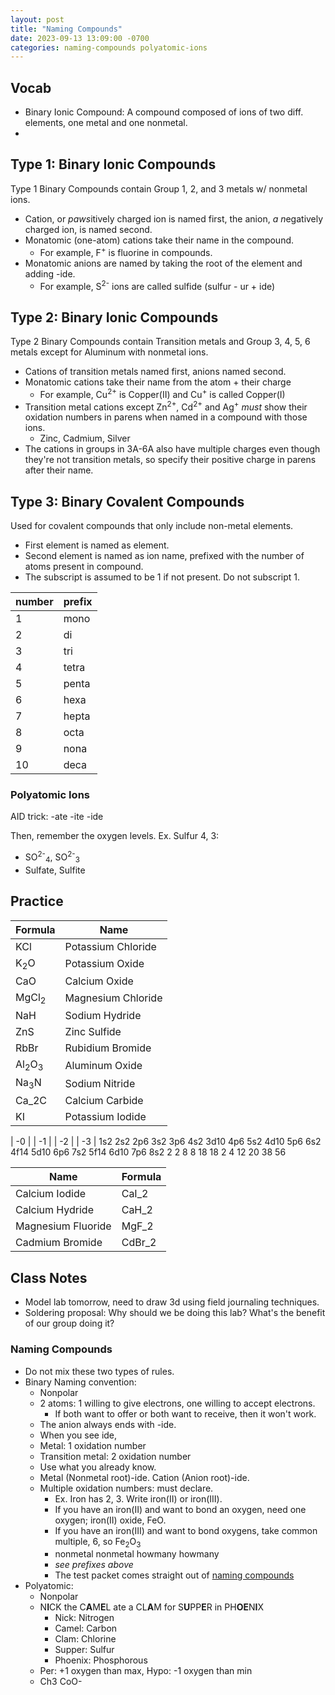 ```yaml
---
layout: post
title: "Naming Compounds"
date: 2023-09-13 13:09:00 -0700
categories: naming-compounds polyatomic-ions
---
```

## Vocab
- Binary Ionic Compound: A compound composed of ions of two diff. elements,
                         one metal and one nonmetal.
- 

## Type 1: Binary Ionic Compounds
Type 1 Binary Compounds contain Group 1, 2, and 3 metals w/ nonmetal ions.
- Cation, or <i>paws</i>itively charged ion is named first, the anion,
  <i>a n</i>egatively charged ion, is named second.
- Monatomic (one-atom) cations take their name in the compound. 
    - For example, F<sup>+</sup> is fluorine in compounds.
- Monatomic anions are named by taking the root of the element and adding -ide.
    - For example, S<sup>2-</sup> ions are called sulfide (sulfur - ur + ide)

## Type 2: Binary Ionic Compounds
Type 2 Binary Compounds contain Transition metals and Group 3, 4, 5, 6 metals except for Aluminum with
nonmetal ions.
- Cations of transition metals named first, anions named second.
- Monatomic cations take their name from the atom + their charge
    - For example, Cu<sup>2+</sup> is Copper(II) and Cu<sup>+</sup> is called
      Copper(I)
- Transition metal cations except Zn<sup>2+</sup>, Cd<sup>2+</sup> and Ag<sup>+</sup> _must_ show their 
  oxidation numbers in parens when named in a compound with those ions.
    - Zinc, Cadmium, Silver
- The cations in groups in 3A-6A also have multiple charges even though they're not transition metals,
  so specify their positive charge in parens after their name.

## Type 3: Binary Covalent Compounds
Used for covalent compounds that only include non-metal elements.
- First element is named as element.
- Second element is named as ion name, prefixed with the number of atoms present in compound.
- The subscript is assumed to be 1 if not present. Do not subscript 1.

| number | prefix |
| ------ | ------ |
| 1      | mono   |
| 2      | di     |
| 3      | tri    |
| 4      | tetra  |
| 5      | penta  |
| 6      | hexa   |
| 7      | hepta  |
| 8      | octa   |
| 9      | nona   |
| 10     | deca   |

### Polyatomic Ions
AID trick:
-ate
-ite
-ide

Then, remember the oxygen levels.
Ex. Sulfur 4, 3:
- SO<sup>2-</sup><sub>4</sub>, SO<sup>2-</sup><sub>3</sub>
- Sulfate, Sulfite

## Practice
| Formula | Name |
| --- | --- |
| KCl | Potassium Chloride |
| K<sub>2</sub>O | Potassium Oxide |
| CaO | Calcium Oxide |
| MgCl<sub>2</sub> | Magnesium Chloride |
| NaH | Sodium Hydride |
| ZnS | Zinc Sulfide |
| RbBr | Rubidium Bromide |
| Al<sub>2</sub>O<sub>3</sub> | Aluminum Oxide |
| Na<sub>3</sub>N | Sodium Nitride |
| Ca_2C | Calcium Carbide |
| KI | Potassium Iodide |

| -0  | | -1          | | -2                    | | -3                              |
1s2 2s2 2p6 3s2 3p6 4s2 3d10 4p6 5s2 4d10 5p6 6s2 4f14 5d10 6p6 7s2 5f14 6d10 7p6 8s2
  2   2       8       8           18           18
  2   4      12      20           38           56

| Name | Formula |
| ---- | ------- |
| Calcium Iodide | CaI_2 |
| Calcium Hydride | CaH_2 |
| Magnesium Fluoride | MgF_2 |
| Cadmium Bromide | CdBr_2 |

## Class Notes
- Model lab tomorrow, need to draw 3d using field journaling techniques.
- Soldering proposal: Why should we be doing this lab? What's the benefit of our
  group doing it?

### Naming Compounds
- Do not mix these two types of rules.
- Binary Naming convention:
    - Nonpolar
    - 2 atoms: 1 willing to give electrons, one willing to accept electrons.
        - If both want to offer or both want to receive, then it won't work.
    - The anion always ends with -ide.
    - When you see ide, 
    - Metal: 1 oxidation number
    - Transition metal: 2 oxidation number
    - Use what you already know.
    - Metal (Nonmetal root)-ide. Cation (Anion root)-ide.
    - Multiple oxidation numbers: must declare.
        - Ex. Iron has 2, 3. Write iron(II) or iron(III).
        - If you have an iron(II) and want to bond an oxygen, need one 
          oxygen; iron(II) oxide, FeO.
        - If you have an iron(III) and want to bond oxygens, take common
          multiple, 6, so Fe<sub>2</sub>O<sub>3</sub>
        - nonmetal nonmetal howmany howmany
        - _see prefixes above_
        - The test packet comes straight out of [naming compounds](http://home.miracosta.edu/dlr/names1.htm)
- Polyatomic: 
    - Nonpolar
    - N<b>I</b>CK the C<b>A</b>M<b>E</b>L ate a CL<b>A</b>M for S<b>U</b>PP<b>E</b>R in PH<b>OE</b>N<b>I</b>X
        - Nick: Nitrogen
        - Camel: Carbon
        - Clam: Chlorine
        - Supper: Sulfur
        - Phoenix: Phosphorous
    - Per: +1 oxygen than max, Hypo: -1 oxygen than min
    - Ch3 CoO- 
